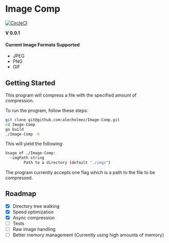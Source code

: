 # Image Comp
[![CircleCI](https://circleci.com/gh/alecholmez/Image-Comp/tree/develop.svg?style=shield)](https://circleci.com/gh/alecholmez/Image-Comp/tree/develop)

__V 0.0.1__
#### Current Image Formats Supported
-   JPEG
-   PNG
-   GIF

## Getting Started
This program will compress a file with the specified amount of compression.

To run the program, follow these steps:
```bash
git clone git@github.com:alecholmez/Image-Comp.git
cd Image-Comp
go build
./Image-Comp -h
```
This will yield the following:
```bash
Usage of ./Image-Comp:
  -imgPath string
        Path to a directory (default "./imgs")
```
The program currently accepts one flag which is a path to the file to be compressed.

## Roadmap
-   [X] Directory tree walking
-   [X] Speed optimization
-   [X] Async compression
-   [ ] Tests
-   [ ] Raw image handling
-   [ ] Better memory management (Currently using high amounts of memory)
